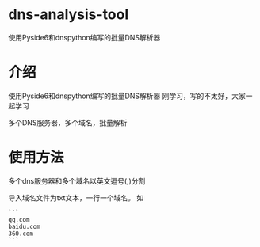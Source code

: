 # dns-analysis-tool
使用Pyside6和dnspython编写的批量DNS解析器


# 介绍

使用Pyside6和dnspython编写的批量DNS解析器
刚学习，写的不太好，大家一起学习

多个DNS服务器，多个域名，批量解析


# 使用方法

多个dns服务器和多个域名以英文逗号(,)分割

导入域名文件为txt文本，一行一个域名。
如

    ```
    qq.com
    baidu.com
    360.com
    ```